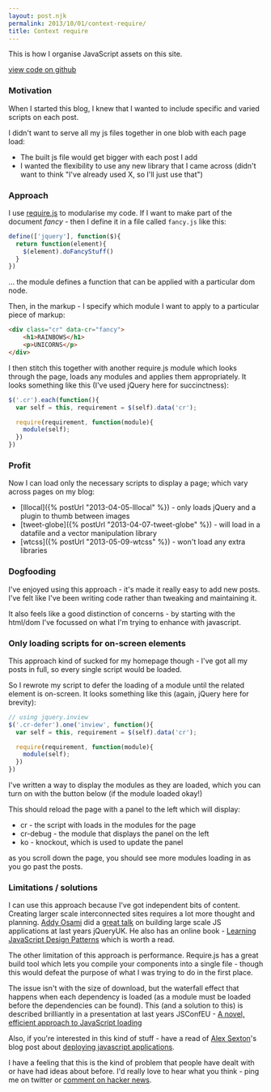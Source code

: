 ```yaml
---
layout: post.njk
permalink: 2013/10/01/context-require/
title: Context require
---
```

<p class="lead">This is how I organise JavaScript assets on this site.</p>

<p><a class="btn btn-default" href="https://github.com/benfoxall/context-require">view code on github</a></p>

### Motivation

When I started this blog, I knew that I wanted to include specific and varied scripts on each post.

I didn't want to serve all my js files together in one blob with each page load:

* The built js file would get bigger with each post I add
* I wanted the flexibility to use any new library that I came across (didn't want to think "I've already used X, so I'll just use that")

### Approach

I use [require.js](http://requirejs.org/) to modularise my code.  If I want to make part of the document *fancy* - then I define it in a file called `fancy.js` like this:

```js
define(['jquery'], function($){
  return function(element){
    $(element).doFancyStuff()
  }
})
```

&hellip; the module defines a function that can be applied with a particular dom node.

Then, in the markup - I specify which module I want to apply to a particular piece of markup:

```html
<div class="cr" data-cr="fancy">
	<h1>RAINBOWS</h1>
	<p>UNICORNS</p>
</div>
```

I then stitch this together with another require.js module which looks through the page, loads any modules and applies them appropriately.  It looks something like this (I've used jQuery here for succinctness):

```js
$('.cr').each(function(){
  var self = this, requirement = $(self).data('cr');

  require(requirement, function(module){
    module(self);
  })
})
```

### Profit

Now I can load only the necessary scripts to display a page; which vary across pages on my blog:

* [lllocal]({% postUrl "2013-04-05-lllocal" %}) - only loads jQuery and a plugin to thumb between images
* [tweet-globe]({% postUrl "2013-04-07-tweet-globe" %}) - will load in a datafile and a vector manipulation library
* [wtcss]({% postUrl "2013-05-09-wtcss" %}) - won't load any extra libraries

### Dogfooding

I've enjoyed using this approach - it's made it really easy to add new posts. I've felt like I've been writing code rather than tweaking and maintaining it.

It also feels like a good distinction of concerns - by starting with the html/dom I've focussed on what I'm trying to enhance with javascript.

### Only loading scripts for on-screen elements

This approach kind of sucked for my homepage though - I've got all my posts in full, so every single script would be loaded.

So I rewrote my script to defer the loading of a module until the related element is on-screen.  It looks something like this (again, jQuery here for brevity):

```js
// using jquery.inview
$('.cr-defer').one('inview', function(){
  var self = this, requirement = $(self).data('cr');

  require(requirement, function(module){
    module(self);
  })
})
```

I've written a way to display the modules as they are loaded, which you can turn on with the button below (if the module loaded okay!)

<p class="cr-defer" data-cr="cr-debug-toggle"><!----></p>

This should reload the page with a panel to the left which will display:

* cr - the script with loads in the modules for the page
* cr-debug - the module that displays the panel on the left
* ko - knockout, which is used to update the panel

as you scroll down the page, you should see more modules loading in as you go past the posts.

### Limitations / solutions

I can use this approach because I've got independent bits of content.  Creating larger scale interconnected sites requires a lot more thought and planning. [Addy Osami](https://twitter.com/intent/user?screen_name=addyosmani) did a [great talk](http://vimeo.com/40866386) on building large scale JS applications at last years jQueryUK. He also has an online book - [Learning JavaScript Design Patterns](http://addyosmani.com/resources/essentialjsdesignpatterns/book/) which is worth a read.

The other limitation of this approach is performance.  Require.js has a great build tool which lets you compile your components into a single file - though this would defeat the purpose of what I was trying to do in the first place.

The issue isn't with the size of download, but the waterfall effect that happens when each dependency is loaded (as a module must be loaded before the dependencies can be found).  This (and a solution to this) is described brilliantly in a presentation at last years JSConfEU - [A novel, efficient approach to JavaScript loading](http://www.youtube.com/watch?v=mGENRKrdoGY)

Also, if you're interested in this kind of stuff - have a read of [Alex Sexton](https://twitter.com/intent/user?screen_name=SlexAxton)'s blog post about [deploying javascript applications](http://alexsexton.com/blog/2013/03/deploying-javascript-applications/).

I have a feeling that this is the kind of problem that people have dealt with or have had ideas about before.  I'd really love to hear what you think - ping me on twitter or [comment on hacker news](https://news.ycombinator.com/item?id=6483160).
